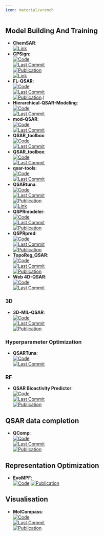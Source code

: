 ```yaml
---
icon: material/wrench
---
```



## **Model Building And Training**
- **ChemSAR**:   
	[![Link](https://img.shields.io/badge/Link-online-brightgreen?style=for-the-badge&logo=cachet&logoColor=65FF8F)](http://chemsar.scbdd.com/)  
- **CPSign**:   
	[![Code](https://img.shields.io/github/stars/arosbio/cpsign?style=for-the-badge&logo=github)](https://github.com/arosbio/cpsign)  
	[![Last Commit](https://img.shields.io/github/last-commit/arosbio/cpsign?style=for-the-badge&logo=github)](https://github.com/arosbio/cpsign)  
	[![Publication](https://img.shields.io/badge/Publication-Citations:1-blue?style=for-the-badge&logo=bookstack)](https://doi.org/10.1186/s13321-024-00870-9)  
	[![Link](https://img.shields.io/badge/Link-online-brightgreen?style=for-the-badge&logo=cachet&logoColor=65FF8F)](https://cpsign.readthedocs.io/en/latest/index.html)  
- **FL-QSAR**:   
	[![Code](https://img.shields.io/github/stars/bm2-lab/FL-QSAR?style=for-the-badge&logo=github)](https://github.com/bm2-lab/FL-QSAR)  
	[![Last Commit](https://img.shields.io/github/last-commit/bm2-lab/FL-QSAR?style=for-the-badge&logo=github)](https://github.com/bm2-lab/FL-QSAR)  
	[![Publication](https://img.shields.io/badge/Publication-Citations:0-blue?style=for-the-badge&logo=bookstack)](https://doi.org/10.1021/ci500747n).)  
- **Hierarchical-QSAR-Modeling**:   
	[![Code](https://img.shields.io/github/stars/XinhaoLi74/Hierarchical-QSAR-Modeling?style=for-the-badge&logo=github)](https://github.com/XinhaoLi74/Hierarchical-QSAR-Modeling)  
	[![Last Commit](https://img.shields.io/github/last-commit/XinhaoLi74/Hierarchical-QSAR-Modeling?style=for-the-badge&logo=github)](https://github.com/XinhaoLi74/Hierarchical-QSAR-Modeling)  
- **mod-QSAR**:   
	[![Code](https://img.shields.io/github/stars/NikhilMukraj/mod-qsar?style=for-the-badge&logo=github)](https://github.com/NikhilMukraj/mod-qsar)  
	[![Last Commit](https://img.shields.io/github/last-commit/NikhilMukraj/mod-qsar?style=for-the-badge&logo=github)](https://github.com/NikhilMukraj/mod-qsar)  
- **QSAR_toolbox**:   
	[![Code](https://img.shields.io/github/stars/iwatobipen/QSAR_TOOLBOX?style=for-the-badge&logo=github)](https://github.com/iwatobipen/QSAR_TOOLBOX)  
	[![Last Commit](https://img.shields.io/github/last-commit/iwatobipen/QSAR_TOOLBOX?style=for-the-badge&logo=github)](https://github.com/iwatobipen/QSAR_TOOLBOX)  
- **QSAR_toolbox**:   
	[![Code](https://img.shields.io/github/stars/iwatobipen/QSAR_TOOLBOX?style=for-the-badge&logo=github)](https://github.com/iwatobipen/QSAR_TOOLBOX)  
	[![Last Commit](https://img.shields.io/github/last-commit/iwatobipen/QSAR_TOOLBOX?style=for-the-badge&logo=github)](https://github.com/iwatobipen/QSAR_TOOLBOX)  
- **qsar-tools**:   
	[![Code](https://img.shields.io/github/stars/dkoes/qsar-tools?style=for-the-badge&logo=github)](https://github.com/dkoes/qsar-tools)  
	[![Last Commit](https://img.shields.io/github/last-commit/dkoes/qsar-tools?style=for-the-badge&logo=github)](https://github.com/dkoes/qsar-tools)  
- **QSARtuna**:   
	[![Code](https://img.shields.io/github/stars/MolecularAI/QSARtuna?style=for-the-badge&logo=github)](https://github.com/MolecularAI/QSARtuna/tree/master)  
	[![Last Commit](https://img.shields.io/github/last-commit/MolecularAI/QSARtuna?style=for-the-badge&logo=github)](https://github.com/MolecularAI/QSARtuna/tree/master)  
	[![Publication](https://img.shields.io/badge/Publication-Citations:1-blue?style=for-the-badge&logo=bookstack)](https://doi.org/10.1021/acs.jcim.4c00457)  
	[![Link](https://img.shields.io/badge/Link-online-brightgreen?style=for-the-badge&logo=cachet&logoColor=65FF8F)](https://molecularai.github.io/QSARtuna/)  
- **QSPRmodeler**:   
	[![Code](https://img.shields.io/github/stars/rafalbachorz/qsprmodeler?style=for-the-badge&logo=github)](https://github.com/rafalbachorz/qsprmodeler)  
	[![Last Commit](https://img.shields.io/github/last-commit/rafalbachorz/qsprmodeler?style=for-the-badge&logo=github)](https://github.com/rafalbachorz/qsprmodeler)  
	[![Publication](https://img.shields.io/badge/Publication-Citations:0-blue?style=for-the-badge&logo=bookstack)](https://doi.org/10.3389/fbinf.2024.1441024)  
- **QSPRpred**:   
	[![Code](https://img.shields.io/github/stars/CDDLeiden/QSPRpred?style=for-the-badge&logo=github)](https://github.com/CDDLeiden/QSPRpred)  
	[![Last Commit](https://img.shields.io/github/last-commit/CDDLeiden/QSPRpred?style=for-the-badge&logo=github)](https://github.com/CDDLeiden/QSPRpred)  
	[![Publication](https://img.shields.io/badge/Publication-Citations:0-blue?style=for-the-badge&logo=arxiv)](https://doi.org/10.26434/chemrxiv-2024-m9989)  
- **TopoReg_QSAR**:   
	[![Code](https://img.shields.io/github/stars/Ribosome25/TopoReg_QSAR?style=for-the-badge&logo=github)](https://github.com/Ribosome25/TopoReg_QSAR)  
	[![Last Commit](https://img.shields.io/github/last-commit/Ribosome25/TopoReg_QSAR?style=for-the-badge&logo=github)](https://github.com/Ribosome25/TopoReg_QSAR)  
	[![Publication](https://img.shields.io/badge/Publication-Citations:0-blue?style=for-the-badge&logo=bookstack)](https://doi.org/10.1038/s41467-024-49372-0)  
- **Web 4D-QSAR**:   
	[![Code](https://img.shields.io/github/stars/rougeth/Web-4D-QSAR?style=for-the-badge&logo=github)](https://github.com/rougeth/Web-4D-QSAR)  
	[![Last Commit](https://img.shields.io/github/last-commit/rougeth/Web-4D-QSAR?style=for-the-badge&logo=github)](https://github.com/rougeth/Web-4D-QSAR)  
### **3D**
- **3D-MIL-QSAR**:   
	[![Code](https://img.shields.io/github/stars/cimm-kzn/3D-MIL-QSAR?style=for-the-badge&logo=github)](https://github.com/cimm-kzn/3D-MIL-QSAR)  
	[![Last Commit](https://img.shields.io/github/last-commit/cimm-kzn/3D-MIL-QSAR?style=for-the-badge&logo=github)](https://github.com/cimm-kzn/3D-MIL-QSAR)  
	[![Publication](https://img.shields.io/badge/Publication-Citations:19-blue?style=for-the-badge&logo=bookstack)](https://doi.org/10.1021/acs.jcim.1c00692)  
### **Hyperparameter Optimization**
- **QSARTuna**:   
	[![Code](https://img.shields.io/github/stars/MolecularAI/QSARtuna?style=for-the-badge&logo=github)](https://github.com/MolecularAI/QSARtuna)  
	[![Last Commit](https://img.shields.io/github/last-commit/MolecularAI/QSARtuna?style=for-the-badge&logo=github)](https://github.com/MolecularAI/QSARtuna)  
### **RF**
- **QSAR Bioactivity Predictor**:   
	[![Code](https://img.shields.io/github/stars/AtilMohAmine/QSAR-Bioactivity-Predictor?style=for-the-badge&logo=github)](https://github.com/AtilMohAmine/QSAR-Bioactivity-Predictor)  
	[![Last Commit](https://img.shields.io/github/last-commit/AtilMohAmine/QSAR-Bioactivity-Predictor?style=for-the-badge&logo=github)](https://github.com/AtilMohAmine/QSAR-Bioactivity-Predictor)  
	[![Publication](https://img.shields.io/badge/Publication-Citations:0-blue?style=for-the-badge&logo=bookstack)](https://doi.org/10.1007/s42485-023-00124-6)  

## **QSAR data completion**
- **QComp**:   
	[![Code](https://img.shields.io/github/stars/iceplussss/QSAR-Complete?style=for-the-badge&logo=github)](https://github.com/iceplussss/QSAR-Complete)  
	[![Last Commit](https://img.shields.io/github/last-commit/iceplussss/QSAR-Complete?style=for-the-badge&logo=github)](https://github.com/iceplussss/QSAR-Complete)  
	[![Publication](https://img.shields.io/badge/Publication-Citations:0-blue?style=for-the-badge&logo=bookstack)](https://doi.org/10.48550/arXiv.2405.11703)  

## **Representation Optimization**
- **EvoMPF**:   
	[![Code](https://img.shields.io/badge/Code)](https://zivgitlab.uni-muenster.de/ag-glorius/published-paper/evompf)
	[![Publication](https://img.shields.io/badge/Publication-Citations:1-blue?style=for-the-badge&logo=bookstack)](https://doi.org/10.1016/j.chempr.2024.02.004)  

## **Visualisation**
- **MolCompass**:   
	[![Code](https://img.shields.io/github/stars/sergsb/molcomplib?style=for-the-badge&logo=github)](https://github.com/sergsb/molcomplib)  
	[![Last Commit](https://img.shields.io/github/last-commit/sergsb/molcomplib?style=for-the-badge&logo=github)](https://github.com/sergsb/molcomplib)  
	[![Publication](https://img.shields.io/badge/Publication-Citations:0-blue?style=for-the-badge&logo=bookstack)](https://doi.org/10.1186/s13321-024-00888-z)  
